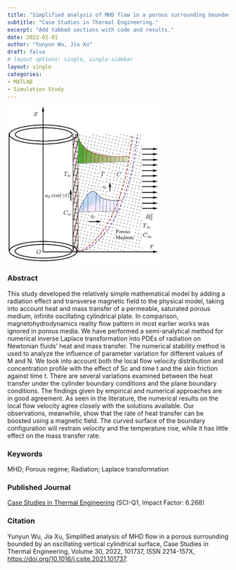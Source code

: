 ```yaml
---
title: "Simplified analysis of MHD flow in a porous surrounding bounded by an oscillating vertical cylindrical surface"
subtitle: "Case Studies in Thermal Engineering."
excerpt: "Add tabbed sections with code and results."
date: 2022-02-01
author: "Yunyun Wu, Jia Xu"
draft: false
# layout options: single, single-sidebar
layout: single
categories:
- MATLAB
- Simulation Study
---
```


![MHD](featured.jpg)
### Abstract
This study developed the relatively simple mathematical model by adding a radiation effect and transverse magnetic field to the physical model, taking into account heat and mass transfer of a permeable, saturated porous medium, infinite oscillating cylindrical plate. In comparison, magnetohydrodynamics reality flow pattern in most earlier works was ignored in porous media. We have performed a semi-analytical method for numerical inverse Laplace transformation into PDEs of radiation on Newtonian fluids’ heat and mass transfer. The numerical stability method is used to analyze the influence of parameter variation for different values of M and N. We took into account both the local flow velocity distribution and concentration profile with the effect of Sc and time t and the skin friction against time t. There are several variations examined between the heat transfer under the cylinder boundary conditions and the plane boundary conditions. The findings given by empirical and numerical approaches are in good agreement. As seen in the literature, the numerical results on the local flow velocity agree closely with the solutions available. Our observations, meanwhile, show that the rate of heat transfer can be boosted using a magnetic field. The curved surface of the boundary configuration will restrain velocity and the temperature rise, while it has little effect on the mass transfer rate.

### Keywords
MHD; Porous regime; Radiation; Laplace transformation

### Published Journal
[Case Studies in Thermal Engineering](https://www.sciencedirect.com/journal/case-studies-in-thermal-engineering) (SCI-Q1, Impact Factor: 6.268)

### Citation
Yunyun Wu, Jia Xu,
Simplified analysis of MHD flow in a porous surrounding bounded by an oscillating vertical cylindrical surface,
Case Studies in Thermal Engineering,
Volume 30,
2022,
101737,
ISSN 2214-157X,
https://doi.org/10.1016/j.csite.2021.101737.

